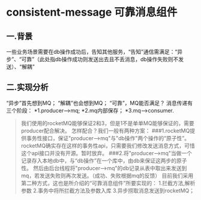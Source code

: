 # consistent-message 可靠消息组件
## 一.背景
一些业务场景需要在db操作成功后，告知其他服务，“告知”通信需满足：“异步”、“可靠”（此处指db操作成功则发送出去且不丢消息，db操作失败则不发送）、“解耦”
## 二.实现分析
   “异步”首先想到MQ；
   “解耦”也会想到MQ；
   “可靠”，MQ能否满足？
消息传递有三个阶段：
   *1.producer—>mq; 
   *2.mq内部保存；
   *3.mq—>consumer.
         
>我们使用的rocketMQ能够保证2和3，但是1不是单单MQ能够保证的，需要producer配合解决。
>怎样配合？我们一般有两种方案：
>###1.rocketMQ提供事务性接口，保证"producer–>mq"与"db操作"两个操作的“原子性”。
>rocketMQ确实存在这样的事务性api，只需要我们修改发送消息方式，可惜这个api接口并没有开源。暂时放弃。
>###2.将"producer–>mq"当做一个记录存入本地db中，与“db操作”在一个库中，由db来保证这两步的原子性。
>然后由后台线程将"producer–>mq"的db记录从表中取出来发送到mq，若发送失败则再次发送。（成功、失败根据mq的反馈）
    目前我们采用第二种方式，这也是所介绍的“可靠消息组件”所要实现的：
    1.拦截方法,解析参数
    2.事务中将所拦截方法及参数入库
    3.异步捞取消息发送到rocketMQ；